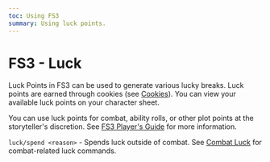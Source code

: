 ```yaml
---
toc: Using FS3
summary: Using luck points.
---
```

# FS3 - Luck

Luck Points in FS3 can be used to generate various lucky breaks.  Luck points are earned through cookies (see [Cookies](/help/cookies)).  You can view your available luck points on your character sheet.

You can use luck points for combat, ability rolls, or other plot points at the storyteller's discretion.  See [FS3 Player's Guide](http://aresmush.com/fs3/fs3-3/luck.html) for more information.

`luck/spend <reason>` - Spends luck outside of combat.
    See [Combat Luck](/help/combat) for combat-related luck commands.

